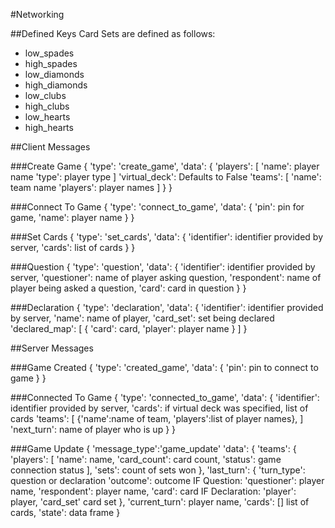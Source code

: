 #Networking

##Defined Keys
Card Sets are defined as follows:
- low_spades
- high_spades
- low_diamonds
- high_diamonds
- low_clubs
- high_clubs
- low_hearts
- high_hearts

##Client Messages

###Create Game
    { 'type': 'create_game',
      'data': {
        'players': [
            'name': player name 
            'type': player type ]
        'virtual_deck': Defaults to False
        'teams': [
            'name': team name
            'players': player names ]
        }
    }
    
###Connect To Game
    { 'type': 'connect_to_game',
     'data': {
        'pin': pin for game,
        'name': player name 
        }
    }
    
###Set Cards
    { 'type': 'set_cards',
      'data': {
        'identifier': identifier provided by server,
        'cards': list of cards
        }
     }

###Question
    { 'type': 'question',
      'data': {
        'identifier': identifier provided by server,
        'questioner': name of player asking question,
        'respondent': name of player being asked a question,
        'card': card in question
        }
    }
    
###Declaration
    { 'type': 'declaration',
      'data': {
        'identifier': identifier provided by server,
        'name': name of player,
        'card_set': set being declared
        'declared_map': [
            { 'card': card, 'player': player name }
        ]
      } 

##Server Messages 

###Game Created
    { 'type': 'created_game',
      'data': {
            'pin': pin to connect to game
            }
    }
     

###Connected To Game
    { 'type': 'connected_to_game',
      'data': { 
            'identifier': identifier provided by server,
            'cards': if virtual deck was specified, list of cards 
            'teams': [
                {'name':name of team, 'players':list of player names},
            ]
            'next_turn': name of player who is up
       }
    }
     
        
###Game Update
    { 'message_type':'game_update'
    'data': {
        'teams': {
            'players': [
                'name': name,
                'card_count': card count,
                'status': game connection status 
            ],
            'sets': count of sets won
            },
        'last_turn': {
            'turn_type': question or declaration
            'outcome': outcome
            IF Question:
            'questioner': player name,
            'respondent': player name,
            'card': card 
            IF Declaration:
            'player': player,
            'card_set' card set
            },
        'current_turn': player name,
        'cards': [] list of cards,
        'state': data frame
        }

